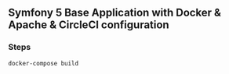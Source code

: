 ## Symfony 5 Base Application with Docker & Apache & CircleCI configuration

### Steps

``
docker-compose build
``
